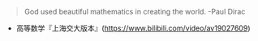 >God used beautiful mathematics in creating the world.      -Paul Dirac

* 高等数学『上海交大版本』(https://www.bilibili.com/video/av19027609)

